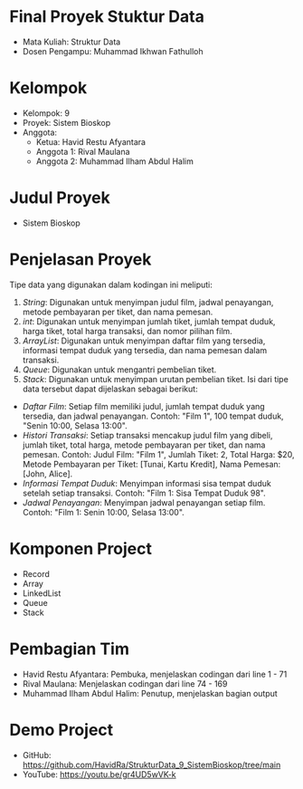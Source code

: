 # Final Proyek Stuktur Data
- Mata Kuliah: Struktur Data
- Dosen Pengampu: Muhammad Ikhwan Fathulloh
# Kelompok
- Kelompok: 9
- Proyek: Sistem Bioskop
- Anggota:
  - Ketua: Havid Restu Afyantara
  - Anggota 1: Rival Maulana
  - Anggota 2: Muhammad Ilham Abdul Halim
# Judul Proyek
- Sistem Bioskop
# Penjelasan Proyek
Tipe data yang digunakan dalam kodingan ini meliputi:

1. *String*: Digunakan untuk menyimpan judul film, jadwal penayangan, metode pembayaran per tiket, dan nama pemesan.
2. *int*: Digunakan untuk menyimpan jumlah tiket, jumlah tempat duduk, harga tiket, total harga transaksi, dan nomor pilihan film.
3. *ArrayList*: Digunakan untuk menyimpan daftar film yang tersedia, informasi tempat duduk yang tersedia, dan nama pemesan dalam transaksi.
4. *Queue*: Digunakan untuk mengantri pembelian tiket.
5. *Stack*: Digunakan untuk menyimpan urutan pembelian tiket.
Isi dari tipe data tersebut dapat dijelaskan sebagai berikut:
- *Daftar Film*: Setiap film memiliki judul, jumlah tempat duduk yang tersedia, dan jadwal penayangan. Contoh: "Film 1", 100 tempat duduk, "Senin 10:00, Selasa 13:00".
- *Histori Transaksi*: Setiap transaksi mencakup judul film yang dibeli, jumlah tiket, total harga, metode pembayaran per tiket, dan nama pemesan. Contoh: Judul Film: "Film 1", Jumlah Tiket: 2, Total Harga: $20, Metode Pembayaran per Tiket: [Tunai, Kartu Kredit], Nama Pemesan: [John, Alice].
- *Informasi Tempat Duduk*: Menyimpan informasi sisa tempat duduk setelah setiap transaksi. Contoh: "Film 1: Sisa Tempat Duduk 98".
- *Jadwal Penayangan*: Menyimpan jadwal penayangan setiap film. Contoh: "Film 1: Senin 10:00, Selasa 13:00".
# Komponen Project
- Record
- Array
- LinkedList
- Queue
- Stack
# Pembagian Tim
- Havid Restu Afyantara: Pembuka, menjelaskan codingan dari line 1 - 71
- Rival Maulana: Menjelaskan codingan dari line 74 - 169
- Muhammad Ilham Abdul Halim: Penutup, menjelaskan bagian output
# Demo Project
- GitHub: https://github.com/HavidRa/StrukturData_9_SistemBioskop/tree/main
- YouTube: https://youtu.be/gr4UD5wVK-k
